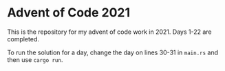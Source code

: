 # Advent of Code 2021

This is the repository for my advent of code work in 2021. Days 1-22 are completed.

To run the solution for a day, change the day on lines 30-31 in `main.rs` and then use `cargo run`.
